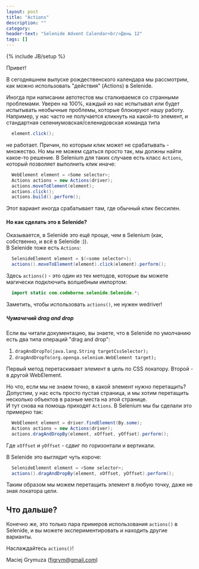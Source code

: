 ```yaml
---
layout: post
title: "Actions"
description: ""
category:
header-text: "Selenide Advent Calendar<br/>День 12"
tags: []
---
```

{% include JB/setup %}

Привет!

В сегодняшнем выпуске рождественского календара мы рассмотрим, как можно использовать "действия" (Actions) в Selenide. 

Иногда при написании автотестов мы сталкиваемся со странными проблемами. Уверен на 100%, каждый из нас испытывал или 
будет испытывать необычные проблемы, которые блокируют нашу работу. 
Например, у нас часто не получается кликнуть на какой-то элемент, и стандартная селениумовская/селенидовская команда типа

```java
  element.click();
```

не работает. Причин, по которым клик может не срабатывать - множество. Но мы не можем сдаться просто так, мы должны 
найти какое-то решение. В Selenium для таких случаев есть класс `Actions`, который позволяет выполнить клик иначе:

```java
  WebElement element = <Some selector>;
  Actions actions = new Actions(driver);
  actions.moveToElement(element);
  actions.click();
  actions.build().perform();
```

Этот вариант иногда срабатывает там, где обычный клик бессилен.  

#### Но как сделать это в Selenide?  

Оказывается, в Selenide это ещё проще, чем в Selenium (как, собственно, и всё в Selenide :)).    
В Selenide тоже есть `Actions`:

```java
  SelenideElement element = $(<some selector>);
  actions().moveToElement(element).click(element).perform();
```

Здесь `actions()` - это один из тех методов, которые вы можете магически подключить волшебным импортом:

```java
  import static com.codeborne.selenide.Selenide.*;
```

Заметить, чтобы использовать `actions()`, не нужен wedriver! 
 
##### Чумачечий drag and drop

Если вы читали документацию, вы знаете, что в Selenide по умолчанию есть два типа операций "drag and drop":

1. `dragAndDropTo​(java.lang.String targetCssSelector);`
2. `dragAndDropTo​(org.openqa.selenium.WebElement target);` 

Первый метод перетаскивает элемент в цель по CSS локатору. Второй - в другой WebElement. 
 
Но что, если мы не знаем точно, в какой элемент нужно перетащить?  
Допустим, у нас есть просто пустая страница, и мы хотим перетащить несколько объектов в разные места на этой странице.  
И тут снова на помощь приходят `Actions`. В Selenium мы бы сделали это примерно так:

```java
  WebElement element = driver.findElement(By.some);
  Actions actions = new Actions(driver);
  actions.dragAndDropBy(element, xOffset, yOffset).perform();
```	

Где `xOffset` и `yOffset` - сдвиг по горизонтали и вертикали.

В Selenide это выглядит чуть короче:

```java
  SelenideElement element = <Some selector>;
  actions().dragAndDropBy(element, xOffset, yOffset).perform();
```

Таким образом мы можем перетащить элемент в любую точку, даже не зная локатора цели. 

## Что дальше?
 
Конечно же, это только пара примеров использования `actions()` в Selenide, и вы можете экспериментировать и находить другие варианты. 

Наслаждайтесь `actions()`!

Maciej Grymuza (figrym@gmail.com)

